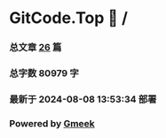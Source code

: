 # GitCode.Top :link: / 
### 总文章 [26](//archive.html) 篇 
### 总字数 80979 字
### 最新于 2024-08-08 13:53:34 部署 
### Powered by [Gmeek](https://github.com/Meekdai/Gmeek)
